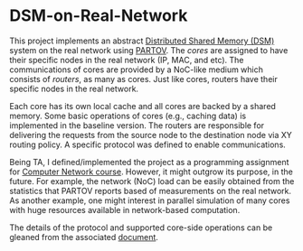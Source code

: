 # DSM-on-Real-Network

This project implements an abstract [Distributed Shared Memory (DSM)](https://en.wikipedia.org/wiki/Distributed_shared_memory) system on the real network using [PARTOV](http://sharif.edu/~kharrazi/partov/). The *cores* are assigned to have their specific nodes in the real network (IP, MAC, and etc). The communications of cores are provided by a NoC-like medium which consists of *routers*, as many as cores. Just like cores, routers have their specific nodes in the real network. 

Each core has its own local cache and all cores are backed by a shared memory. Some basic operations of cores (e.g., caching data) is implemented in the baseline version. The routers are responsible for delivering the requests from the source node to the destination node via XY routing policy. A specific protocol was defined to enable communications. 

Being TA, I defined/implemented the project as a programming assignment for [Computer Network course](http://ce.sharif.edu/~b_momeni/ce443/40443-941.html). However, it might outgrow its purpose, in the future. For example, the network (NoC) load can be easily obtained from the statistics that PARTOV reports based of measurements on the real network. As another example, one might interest in parallel simulation of many cores with huge resources available in network-based computation. 

The details of the protocol and supported core-side operations can be gleaned from the associated [document](https://github.com/bakhshalipour/DSM-on-Real-Network/blob/master/doc.pdf).

